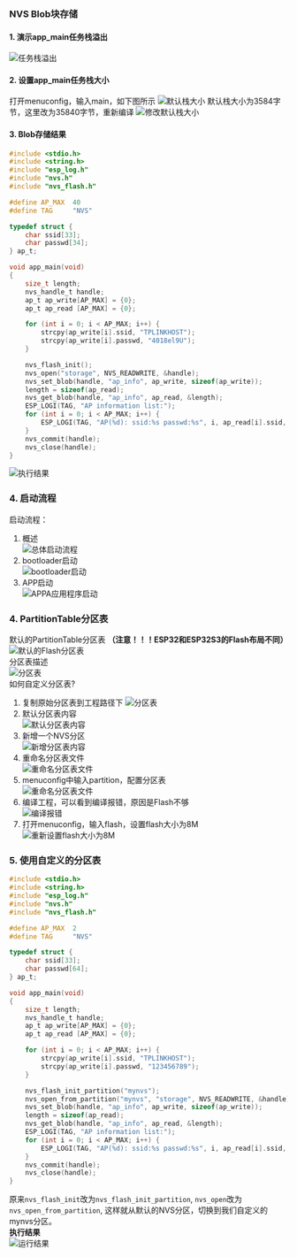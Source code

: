 ### NVS Blob块存储
#### 1. 演示app_main任务栈溢出
![任务栈溢出](https://ding-aliyun.oss-cn-shenzhen.aliyuncs.com/esp32/section8_main_task_overflow.jpg)
#### 2. 设置app_main任务栈大小
打开menuconfig，输入main，如下图所示
![默认栈大小](https://ding-aliyun.oss-cn-shenzhen.aliyuncs.com/esp32/section8_main_task_stack.jpg)
默认栈大小为3584字节，这里改为35840字节，重新编译
![修改默认栈大小](https://ding-aliyun.oss-cn-shenzhen.aliyuncs.com/esp32/section8_main_task_stack_x10.jpg)
#### 3. Blob存储结果
```c
#include <stdio.h>
#include <string.h>
#include "esp_log.h"
#include "nvs.h"
#include "nvs_flash.h"

#define AP_MAX  40
#define TAG     "NVS"

typedef struct {
    char ssid[33];
    char passwd[34];
} ap_t;

void app_main(void)
{
    size_t length;
    nvs_handle_t handle;
    ap_t ap_write[AP_MAX] = {0};
    ap_t ap_read [AP_MAX] = {0};

    for (int i = 0; i < AP_MAX; i++) {
        strcpy(ap_write[i].ssid, "TPLINKHOST");
        strcpy(ap_write[i].passwd, "4018el9U");
    }

    nvs_flash_init();
    nvs_open("storage", NVS_READWRITE, &handle);
    nvs_set_blob(handle, "ap_info", ap_write, sizeof(ap_write));
    length = sizeof(ap_read);
    nvs_get_blob(handle, "ap_info", ap_read, &length);
    ESP_LOGI(TAG, "AP information list:");
    for (int i = 0; i < AP_MAX; i++) {
        ESP_LOGI(TAG, "AP(%d): ssid:%s passwd:%s", i, ap_read[i].ssid, ap_read[i].passwd);
    }
    nvs_commit(handle);
    nvs_close(handle);
}
```
![执行结果](https://ding-aliyun.oss-cn-shenzhen.aliyuncs.com/esp32/section8_nvs_blob_result.jpg)
### 4. 启动流程
启动流程：
1. 概述  
![总体启动流程](https://ding-aliyun.oss-cn-shenzhen.aliyuncs.com/esp32/section8_boot_start1.jpg)
2. bootloader启动  
![bootloader启动](https://ding-aliyun.oss-cn-shenzhen.aliyuncs.com/esp32/section8_boot_start2.jpg)
3. APP启动  
![APPA应用程序启动](https://ding-aliyun.oss-cn-shenzhen.aliyuncs.com/esp32/section8_boot_start3.jpg)  
### 4. PartitionTable分区表
默认的PartitionTable分区表 **（注意！！！ESP32和ESP32S3的Flash布局不同）**
![默认的Flash分区表](https://ding-aliyun.oss-cn-shenzhen.aliyuncs.com/esp32/section8_default_flash.jpg)  
分区表描述  
![分区表](https://ding-aliyun.oss-cn-shenzhen.aliyuncs.com/esp32/section8_partition_table_1.jpg)  
如何自定义分区表?  
1. 复制原始分区表到工程路径下
![分区表](https://ding-aliyun.oss-cn-shenzhen.aliyuncs.com/esp32/section8_partition_table_2.jpg)
2. 默认分区表内容  
![默认分区表内容](https://ding-aliyun.oss-cn-shenzhen.aliyuncs.com/esp32/section8_partition_table_3.jpg)  
3. 新增一个NVS分区  
![新增分区表内容](https://ding-aliyun.oss-cn-shenzhen.aliyuncs.com/esp32/section8_partition_table_4.jpg)  
4. 重命名分区表文件  
![重命名分区表文件](https://ding-aliyun.oss-cn-shenzhen.aliyuncs.com/esp32/section8_partition_table_5.jpg)  
5. menuconfig中输入partition，配置分区表  
![重命名分区表文件](https://ding-aliyun.oss-cn-shenzhen.aliyuncs.com/esp32/section8_partition_table_6.jpg)  
6. 编译工程，可以看到编译报错，原因是Flash不够  
![编译报错](https://ding-aliyun.oss-cn-shenzhen.aliyuncs.com/esp32/section8_partition_table_7.jpg)  
7. 打开menuconfig，输入flash，设置flash大小为8M  
![重新设置flash大小为8M](https://ding-aliyun.oss-cn-shenzhen.aliyuncs.com/esp32/section8_partition_table_8.jpg)  
### 5. 使用自定义的分区表
```c
#include <stdio.h>
#include <string.h>
#include "esp_log.h"
#include "nvs.h"
#include "nvs_flash.h"

#define AP_MAX  2
#define TAG     "NVS"

typedef struct {
    char ssid[33];
    char passwd[64];
} ap_t;

void app_main(void)
{
    size_t length;
    nvs_handle_t handle;
    ap_t ap_write[AP_MAX] = {0};
    ap_t ap_read [AP_MAX] = {0};

    for (int i = 0; i < AP_MAX; i++) {
        strcpy(ap_write[i].ssid, "TPLINKHOST");
        strcpy(ap_write[i].passwd, "123456789");
    }

    nvs_flash_init_partition("mynvs");
    nvs_open_from_partition("mynvs", "storage", NVS_READWRITE, &handle);
    nvs_set_blob(handle, "ap_info", ap_write, sizeof(ap_write));
    length = sizeof(ap_read);
    nvs_get_blob(handle, "ap_info", ap_read, &length);
    ESP_LOGI(TAG, "AP information list:");
    for (int i = 0; i < AP_MAX; i++) {
        ESP_LOGI(TAG, "AP(%d): ssid:%s passwd:%s", i, ap_read[i].ssid, ap_read[i].passwd);
    }
    nvs_commit(handle);
    nvs_close(handle);
}
```
原来`nvs_flash_init`改为`nvs_flash_init_partition`, `nvs_open`改为`nvs_open_from_partition`, 这样就从默认的NVS分区，切换到我们自定义的mynvs分区。   
**执行结果**  
![运行结果](https://ding-aliyun.oss-cn-shenzhen.aliyuncs.com/esp32/section8_partition_table_9.jpg)
